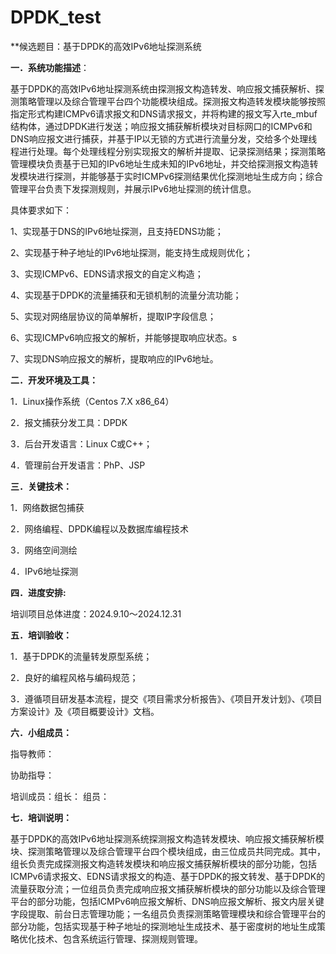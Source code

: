 # DPDK_test

 **候选题目：基于DPDK的高效IPv6地址探测系统

 

**一．系统功能描述**：

基于DPDK的高效IPv6地址探测系统由探测报文构造转发、响应报文捕获解析、探测策略管理以及综合管理平台四个功能模块组成。探测报文构造转发模块能够按照指定形式构建ICMPv6请求报文和DNS请求报文，并将构建的报文写入rte_mbuf结构体，通过DPDK进行发送；响应报文捕获解析模块对目标网口的ICMPv6和DNS响应报文进行捕获，并基于IP以无锁的方式进行流量分发，交给多个处理线程进行处理。每个处理线程分别实现报文的解析并提取、记录探测结果；探测策略管理模块负责基于已知的IPv6地址生成未知的IPv6地址，并交给探测报文构造转发模块进行探测，并能够基于实时ICMPv6探测结果优化探测地址生成方向；综合管理平台负责下发探测规则，并展示IPv6地址探测的统计信息。

具体要求如下：

1、实现基于DNS的IPv6地址探测，且支持EDNS功能；

2、实现基于种子地址的IPv6地址探测，能支持生成规则优化；

3、实现ICMPv6、EDNS请求报文的自定义构造；

4、实现基于DPDK的流量捕获和无锁机制的流量分流功能；

5、实现对网络层协议的简单解析，提取IP字段信息；

6、实现ICMPv6响应报文的解析，并能够提取响应状态。s

7、实现DNS响应报文的解析，提取响应的IPv6地址。

 

**二．开发环境及工具：**

1．Linux操作系统（Centos 7.X x86_64）

2．报文捕获分发工具：DPDK

3．后台开发语言：Linux C或C++；

4．管理前台开发语言：PhP、JSP

 

**三．关键技术：**

1．网络数据包捕获

2．网络编程、DPDK编程以及数据库编程技术

3．网络空间测绘

4．IPv6地址探测

 

**四．进度安排:**

培训项目总体进度：2024.9.10～2024.12.31

 

**五．培训验收：**

  1．基于DPDK的流量转发原型系统；

  2．良好的编程风格与编码规范；

  3．遵循项目研发基本流程，提交《项目需求分析报告》、《项目开发计划》、《项目方案设计》及《项目概要设计》文档。

 

**六．小组成员：**

  指导教师：

协助指导：

  培训成员：组长：  组员： 

 

**七．培训说明：**

基于DPDK的高效IPv6地址探测系统探测报文构造转发模块、响应报文捕获解析模块、探测策略管理以及综合管理平台四个模块组成，由三位成员共同完成。其中，组长负责完成探测报文构造转发模块和响应报文捕获解析模块的部分功能，包括ICMPv6请求报文、EDNS请求报文的构造、基于DPDK的报文转发、基于DPDK的流量获取分流；一位组员负责完成响应报文捕获解析模块的部分功能以及综合管理平台的部分功能，包括ICMPv6响应报文解析、DNS响应报文解析、报文内层关键字段提取、前台日志管理功能；一名组员负责探测策略管理模块和综合管理平台的部分功能，包括实现基于种子地址的探测地址生成技术、基于密度树的地址生成策略优化技术、包含系统运行管理、探测规则管理。